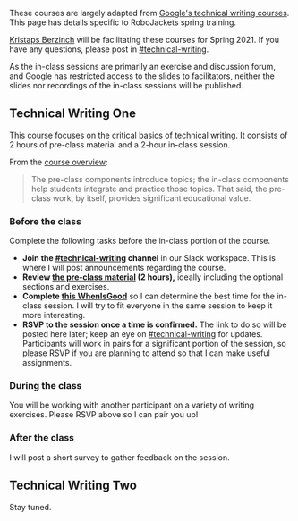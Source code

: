 These courses are largely adapted from [Google's technical writing courses][homepage]. This page has details specific to
RoboJackets spring training.

[Kristaps Berzinch][email] will be facilitating these courses for Spring 2021. If you have any questions, please post in
[#technical-writing](slack://channel?team=T033JPZLT&id=C01R3118C2C).

As the in-class sessions are primarily an exercise and discussion forum, and Google has restricted access to the slides
to facilitators, neither the slides nor recordings of the in-class sessions will be published.

## Technical Writing One

This course focuses on the critical basics of technical writing. It consists of 2 hours of pre-class material and a
2-hour in-class session.

From the [course overview][overview]:

>The pre-class components introduce topics; the in-class components help students integrate and practice those topics.
>That said, the pre-class work, by itself, provides significant educational value.

### Before the class

Complete the following tasks before the in-class portion of the course.

- **Join the [#technical-writing](slack://channel?team=T033JPZLT&id=C01R3118C2C) channel** in our Slack workspace. This
  is where I will post announcements regarding the course.
- **Review [the pre-class material][preclass] (2 hours),** ideally including the optional sections and exercises.
- **Complete [this WhenIsGood][whenisgood]** so I can determine the best time for the in-class session. I will try to
  fit everyone in the same session to keep it more interesting.
- **RSVP to the session once a time is confirmed.** The link to do so will be posted here later; keep an eye on
  [#technical-writing](slack://channel?team=T033JPZLT&id=C01R3118C2C) for updates. Participants will work in pairs for a
  significant portion of the session, so please RSVP if you are planning to attend so that I can make useful
  assignments.

### During the class

You will be working with another participant on a variety of writing exercises. Please RSVP above so I can pair you up!

### After the class

I will post a short survey to gather feedback on the session.

## Technical Writing Two

Stay tuned.

[homepage]: https://developers.google.com/tech-writing
[email]: mailto:kristaps@robojackets.org
[preclass]: https://developers.google.com/tech-writing/one
[overview]: https://developers.google.com/tech-writing/overview
[whenisgood]: http://whenisgood.net/darcb4k
